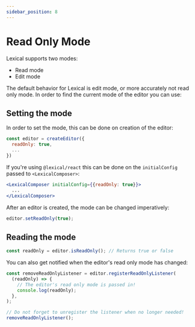 ```yaml
---
sidebar_position: 8
---
```


# Read Only Mode

Lexical supports two modes:

- Read mode
- Edit mode

The default behavior for Lexical is edit mode, or more accurately not read only mode. In order to find the
current mode of the editor you can use:

## Setting the mode

In order to set the mode, this can be done on creation of the editor:

```js
const editor = createEditor({
  readOnly: true,
  ...
})
```

If you're using `@lexical/react` this can be done on the `initialConfig` passed to `<LexicalComposer>`:

```jsx
<LexicalComposer initialConfig={{readOnly: true}}>
  ...
</LexicalComposer>
```

After an editor is created, the mode can be changed imperatively:

```js
editor.setReadOnly(true);
```

## Reading the mode

```js
const readOnly = editor.isReadOnly(); // Returns true or false
```

You can also get notified when the editor's read only mode has changed:

```js
const removeReadOnlyListener = editor.registerReadOnlyListener(
  (readOnly) => {
    // The editor's read only mode is passed in!
    console.log(readOnly);
  },
);

// Do not forget to unregister the listener when no longer needed!
removeReadOnlyListener();
```